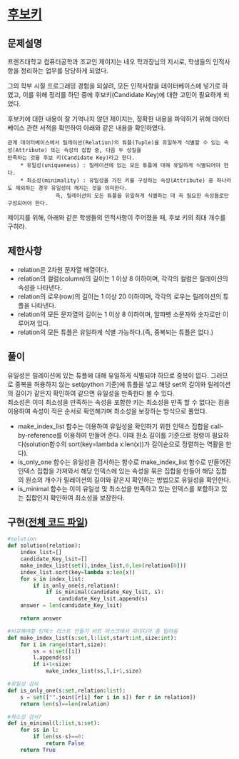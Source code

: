 # [후보키](https://programmers.co.kr/learn/courses/29/lessons/42890?language=python3)
## 문제설명
프렌즈대학교 컴퓨터공학과 조교인 제이지는 네오 학과장님의 지시로, 학생들의 인적사항을 정리하는 업무를 담당하게 되었다.

그의 학부 시절 프로그래밍 경험을 되살려, 모든 인적사항을 데이터베이스에 넣기로 하였고, 이를 위해 정리를 하던 중에 후보키(Candidate Key)에 대한 고민이 필요하게 되었다.

후보키에 대한 내용이 잘 기억나지 않던 제이지는, 정확한 내용을 파악하기 위해 데이터베이스 관련 서적을 확인하여 아래와 같은 내용을 확인하였다.

    관계 데이터베이스에서 릴레이션(Relation)의 튜플(Tuple)을 유일하게 식별할 수 있는 속성(Attribute) 또는 속성의 집합 중, 다음 두 성질을 
    만족하는 것을 후보 키(Candidate Key)라고 한다.
        * 유일성(uniqueness) : 릴레이션에 있는 모든 튜플에 대해 유일하게 식별되어야 한다.
        * 최소성(minimality) : 유일성을 가진 키를 구성하는 속성(Attribute) 중 하나라도 제외하는 경우 유일성이 깨지는 것을 의미한다. 
				   즉, 릴레이션의 모든 튜플을 유일하게 식별하는 데 꼭 필요한 속성들로만 구성되어야 한다.

제이지를 위해, 아래와 같은 학생들의 인적사항이 주어졌을 때, 후보 키의 최대 개수를 구하라.

## 제한사항
* relation은 2차원 문자열 배열이다.
* relation의 컬럼(column)의 길이는 1 이상 8 이하이며, 각각의 컬럼은 릴레이션의 속성을 나타낸다.
* relation의 로우(row)의 길이는 1 이상 20 이하이며, 각각의 로우는 릴레이션의 튜플을 나타낸다.
* relation의 모든 문자열의 길이는 1 이상 8 이하이며, 알파벳 소문자와 숫자로만 이루어져 있다.
* relation의 모든 튜플은 유일하게 식별 가능하다.(즉, 중복되는 튜플은 없다.)

## 풀이
유일성은 릴레이션에 있는 튜플에 대해 유일하게 식별되야 하므로 중복이 없다. 그러므로 중복을 허용하지 않는 set(python 기준)에 튜플을 넣고 해당 set의 길이와 릴레이션의 길이가 같은지 확인하여 같으면 유일성을 만족한다 볼 수 있다.  
최소성은 이미 최소성을 만족하는 속성을 포함한 키는 최소성을 만족 할 수 없다는 점을 이용하여 속성이 적은 순서로 확인해가며 최소성을 보장하는 방식으로 풀었다.

- make_index_list 함수는 이용하여 유일성을 확인하기 위한 인덱스 집합을 call-by-reference를 이용하여 만들어 준다. 이때 원소 길이를 기준으로 정령이 필요하다(solution함수의 sort(key=lambda x:len(x))가 길이순으로 정렬하는 역활을 한다).  
- is_only_one 함수는 유일성을 검사하는 함수로 make_index_list 함수로 만들어진 인덱스 집합을 가져와서 해당 인덱스에 있는 속성을 묶은 집합을 만들어 해당 집합의 원소의 개수가 릴레이션의 길이와 같은지 확인하는 방법으로 유일성을 확인한다.  
- is_minimal 함수는 이미 유일성 및 최소성을 만족하고 있는 인덱스를 포함하고 있는 집합인지 확인하여 최소성을 보장한다.

## 구현([전체 코드 파일](programmers/42890/Solution.py))
``` python
#solution
def solution(relation):
	index_list=[]
	candidate_Key_lsit=[]
	make_index_list(set(),index_list,0,len(relation[0]))
	index_list.sort(key=lambda x:len(x))
	for s in index_list:
		if is_only_one(s,relation):
			if is_minimal(candidate_Key_lsit, s):
				candidate_Key_lsit.append(s)
	answer = len(candidate_Key_lsit)

	return answer

#비교해야할 인덱스 리스트 만들기 비트 마스크에서 아이디어 좀 빌려옴
def make_index_list(s:set,l:list,start:int,size:int):
	for i in range(start,size):
		ss = s|set([i])
		l.append(ss)
		if i+1<size:
			make_index_list(ss,l,i+1,size)

#유일성 검사
def is_only_one(s:set,relation:list):
	s = set(["".join([r[i] for i in s]) for r in relation])
	return len(s)==len(relation)

#최소성 검사?
def is_minimal(l:list,s:set):
	for ss in l:
		if len(ss-s)==0:
			return False
	return True
```